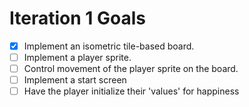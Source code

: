 Iteration 1 Goals
=================
- [x] Implement an isometric tile-based board.
- [ ] Implement a player sprite.
- [ ] Control movement of the player sprite on the board.
- [ ] Implement a start screen
- [ ] Have the player initialize their 'values' for happiness

